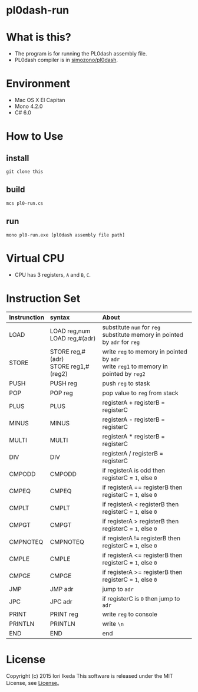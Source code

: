 # pl0dash-run

# What is this?
+ The program is for  running the PL0dash assembly file.
+ PL0dash compiler is in [simozono/pl0dash](https://github.com/simozono/pl0dash).

# Environment
+ Mac OS X El Capitan
+ Mono 4.2.0
+ C# 6.0

# How to Use

## install
`git clone this`

## build
`mcs pl0-run.cs`

## run
`mono pl0-run.exe [pl0dash assembly file path]`

# Virtual CPU
+ CPU has 3 registers, `A` and `B`, `C`.

# Instruction Set
|Instrunction|               syntax                 |About|
|:-----------|:-------------------------------------|:----|
|LOAD        |LOAD reg,num<br>LOAD reg,#(adr)       |substitute `num` for `reg`<br>substitute memory in pointed by `adr` for `reg`|
|STORE       |STORE reg,#(adr)<br>STORE reg1,#(reg2)|write `reg` to memory in pointed by `adr`<br>write `reg1` to memory in pointed by `reg2`|
|PUSH        |PUSH reg                              |push `reg` to stask|
|POP         |POP reg                               |pop value to `reg` from stack|
|PLUS        |PLUS                                  |registerA + registerB = registerC|
|MINUS       |MINUS                                 |registerA - registerB = registerC|
|MULTI       |MULTI                                 |registerA * registerB = registerC|
|DIV         |DIV                                   |registerA / registerB = registerC|
|CMPODD      |CMPODD                                |if registerA is odd then registerC = `1`, else `0`|
|CMPEQ       |CMPEQ                                 |if registerA == registerB then registerC = `1`, else `0`|
|CMPLT       |CMPLT                                 |if registerA < registerB then registerC = `1`, else `0`|
|CMPGT       |CMPGT                                 |if registerA > registerB then registerC = `1`, else `0`|
|CMPNOTEQ    |CMPNOTEQ                              |if registerA != registerB then registerC = `1`, else `0`|
|CMPLE       |CMPLE                                 |if registerA <= registerB then registerC = `1`, else `0`|
|CMPGE       |CMPGE                                 |if registerA >= registerB then registerC = `1`, else `0`|
|JMP         |JMP adr                               |jump to `adr`|
|JPC         |JPC adr                               |if registerC is `0` then jump to `adr`|
|PRINT       |PRINT reg                             |write `reg` to console|
|PRINTLN     |PRINTLN                               |write `\n`|
|END         |END                                   |end|

# License
Copyright (c) 2015 Iori Ikeda
This software is released under the MIT License, see [License](https://github.com/NotFounds/pl0dash-run/blob/master/LICENSE)。
